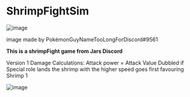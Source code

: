 # ShrimpFightSim
![image](https://media.discordapp.net/attachments/562815191616716800/879460608502800424/Shrimp_Fighters_Logo.png?width=500&height=250)

image made by PokémonGuyNameTooLongForDiscord#9561



**This is a shrimpFight game from Jars Discord**

Version 1 Damage Calculations:
Attack power = Attack Value Dubbled if Special role lands
the shrimp with the higher speed goes first favouring Shrimp 1


![image](https://media.discordapp.net/attachments/562815191616716800/879424409109139466/unecx4duuqcz.png?width=450&height=676)



